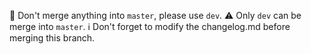 :stop_sign: Don't merge anything into `master`, please use `dev`.
:warning: Only `dev` can be merge into `master`.
:information_source:  Don't forget to modify the changelog.md before merging this branch.
